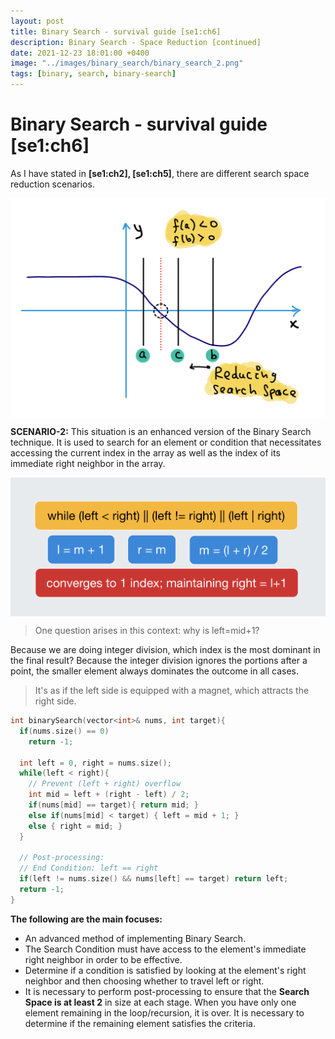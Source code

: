 ```yaml
---
layout: post
title: Binary Search - survival guide [se1:ch6]
description: Binary Search - Space Reduction [continued]
date: 2021-12-23 18:01:00 +0400
image: "../images/binary_search/binary_search_2.png"
tags: [binary, search, binary-search]
---
```


# Binary Search - survival guide [se1:ch6]

As I have stated in **[se1:ch2], [se1:ch5]**, there are different search space reduction scenarios.
<p align="center">
<img align="center" src="../images/bisectch2/root_finding_1.png" alt="root finding">
</p>

**SCENARIO-2:** This situation is an enhanced version of the Binary Search technique. It is used to search for an element or condition that necessitates accessing the current index in the array as well as the index of its immediate right neighbor in the array. 
<p align="center">
<img align="center" src="../images/binary_search/binary_search_sc21.png" alt="root finding">
</p>

> One question arises in this context: why is left=mid+1?
> 

Because we are doing integer division, which index is the most dominant in the final result? Because the integer division ignores the portions after a point, the smaller element always dominates the outcome in all cases. 

> It's as if the left side is equipped with a magnet, which attracts the right side.
> 

```cpp
int binarySearch(vector<int>& nums, int target){
  if(nums.size() == 0)
    return -1;

  int left = 0, right = nums.size();
  while(left < right){
    // Prevent (left + right) overflow
    int mid = left + (right - left) / 2;
    if(nums[mid] == target){ return mid; }
    else if(nums[mid] < target) { left = mid + 1; }
    else { right = mid; }
  }

  // Post-processing:
  // End Condition: left == right
  if(left != nums.size() && nums[left] == target) return left;
  return -1;
}
```

**The following are the main focuses:** 
- An advanced method of implementing Binary Search.
- The Search Condition must have access to the element's immediate right neighbor in order to be effective.
- Determine if a condition is satisfied by looking at the element's right neighbor and then choosing whether to travel left or right.
- It is necessary to perform post-processing to ensure that the **Search Space is at least 2** in size at each stage. When you have only one element remaining in the loop/recursion, it is over. It is necessary to determine if the remaining element satisfies the criteria.